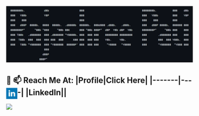 ![Rajashree's Banner](https://github.com/Rajashree19/Rajashree19/blob/main/assets/Banner.PNG)
---------------------
🌸 
📫 Reach Me At:
|Profile|Click Here|
|-------|----|
|LinkedIn|<a href="https://www.linkedin.com/in/rajashree-pati/"><img align="left" alt="Arya's LinkedIn" width="30px" src="https://github.com/edent/SuperTinyIcons/blob/master/images/svg/linkedin.svg" /></a>|
---------------------
<img src="https://github-profile-trophy.vercel.app/?username=Rajashree19&theme=onedark&column=7&margin-w=15&margin-h=15%20(https://github.com/ryo-ma/github-profile-trophy)">